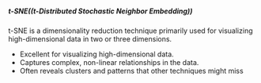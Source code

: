 <h5>t-SNE((t-Distributed Stochastic Neighbor Embedding))</h5>
<p>t-SNE is a dimensionality reduction technique primarily used for visualizing high-dimensional data in two or three dimensions.</p>
<ul>
    <li>Excellent for visualizing high-dimensional data.</li>
    <li>Captures complex, non-linear relationships in the data.</li>
    <li>Often reveals clusters and patterns that other techniques might miss</li>   
</ul>
